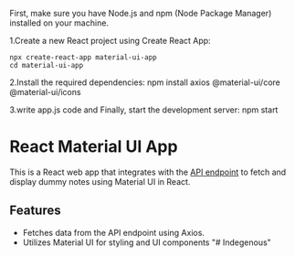 First, make sure you have Node.js and npm (Node Package Manager) installed on your machine.

1.Create a new React project using Create React App:

    npx create-react-app material-ui-app
    cd material-ui-app


2.Install the required dependencies:
     npm install axios @material-ui/core @material-ui/icons


3.write app.js code and Finally, start the development server:
    npm start



# React Material UI App

This is a React web app that integrates with the [API endpoint](https://api.gyanibooks.com/library/get_dummy_notes) to fetch and display dummy notes using Material UI in React.

## Features

- Fetches data from the API endpoint using Axios.
- Utilizes Material UI for styling and UI components
"# Indegenous" 
